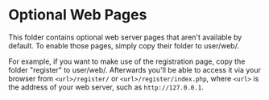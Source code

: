 Optional Web Pages
=============================================================================

This folder contains optional web server pages that aren't available by
default. To enable those pages, simply copy their folder to user/web/.

For example, if you want to make use of the registration page, copy the
folder "register" to user/web/. Afterwards you'll be able to access
it via your browser from `<url>/register/` or `<url>/register/index.php`,
where `<url>` is the address of your web server, such as `http://127.0.0.1`.
